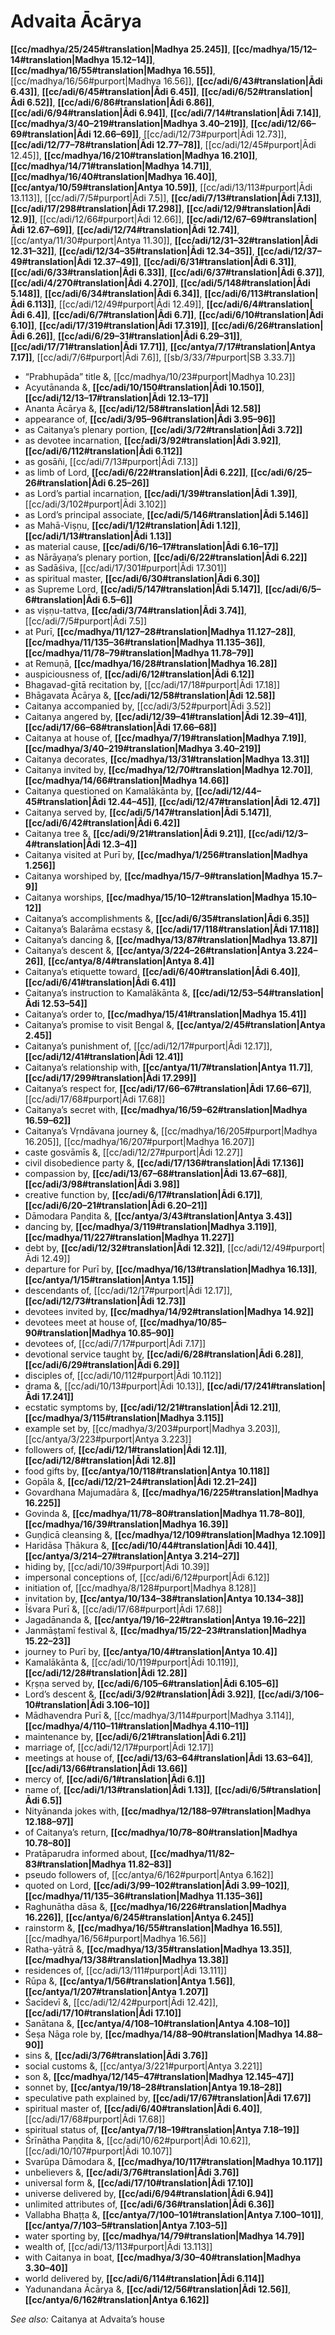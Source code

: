 # Advaita Ācārya

**[[cc/madhya/25/245#translation|Madhya 25.245]]**, **[[cc/madhya/15/12–14#translation|Madhya 15.12–14]]**, **[[cc/madhya/16/55#translation|Madhya 16.55]]**, [[cc/madhya/16/56#purport|Madhya 16.56]], **[[cc/adi/6/43#translation|Ādi 6.43]]**, **[[cc/adi/6/45#translation|Ādi 6.45]]**, **[[cc/adi/6/52#translation|Ādi 6.52]]**, **[[cc/adi/6/86#translation|Ādi 6.86]]**, **[[cc/adi/6/94#translation|Ādi 6.94]]**, **[[cc/adi/7/14#translation|Ādi 7.14]]**, **[[cc/madhya/3/40–219#translation|Madhya 3.40–219]]**, **[[cc/adi/12/66–69#translation|Ādi 12.66–69]]**, [[cc/adi/12/73#purport|Ādi 12.73]], **[[cc/adi/12/77–78#translation|Ādi 12.77–78]]**, [[cc/adi/12/45#purport|Ādi 12.45]], **[[cc/madhya/16/210#translation|Madhya 16.210]]**, **[[cc/madhya/14/71#translation|Madhya 14.71]]**, **[[cc/madhya/16/40#translation|Madhya 16.40]]**, **[[cc/antya/10/59#translation|Antya 10.59]]**, [[cc/adi/13/113#purport|Ādi 13.113]], [[cc/adi/7/5#purport|Ādi 7.5]], **[[cc/adi/7/13#translation|Ādi 7.13]]**, **[[cc/adi/17/298#translation|Ādi 17.298]]**, **[[cc/adi/12/9#translation|Ādi 12.9]]**, [[cc/adi/12/66#purport|Ādi 12.66]], **[[cc/adi/12/67–69#translation|Ādi 12.67–69]]**, **[[cc/adi/12/74#translation|Ādi 12.74]]**, [[cc/antya/11/30#purport|Antya 11.30]], **[[cc/adi/12/31–32#translation|Ādi 12.31–32]]**, **[[cc/adi/12/34–35#translation|Ādi 12.34–35]]**, **[[cc/adi/12/37–49#translation|Ādi 12.37–49]]**, **[[cc/adi/6/31#translation|Ādi 6.31]]**, **[[cc/adi/6/33#translation|Ādi 6.33]]**, **[[cc/adi/6/37#translation|Ādi 6.37]]**, **[[cc/adi/4/270#translation|Ādi 4.270]]**, **[[cc/adi/5/148#translation|Ādi 5.148]]**, **[[cc/adi/6/34#translation|Ādi 6.34]]**, **[[cc/adi/6/113#translation|Ādi 6.113]]**, [[cc/adi/12/49#purport|Ādi 12.49]], **[[cc/adi/6/4#translation|Ādi 6.4]]**, **[[cc/adi/6/7#translation|Ādi 6.7]]**, **[[cc/adi/6/10#translation|Ādi 6.10]]**, **[[cc/adi/17/319#translation|Ādi 17.319]]**, **[[cc/adi/6/26#translation|Ādi 6.26]]**, **[[cc/adi/6/29–31#translation|Ādi 6.29–31]]**, **[[cc/adi/17/71#translation|Ādi 17.71]]**, **[[cc/antya/7/17#translation|Antya 7.17]]**, [[cc/adi/7/6#purport|Ādi 7.6]], [[sb/3/33/7#purport|SB 3.33.7]]

* “Prabhupāda” title &, [[cc/madhya/10/23#purport|Madhya 10.23]]
* Acyutānanda &, **[[cc/adi/10/150#translation|Ādi 10.150]]**, **[[cc/adi/12/13–17#translation|Ādi 12.13–17]]**
* Ananta Ācārya &, **[[cc/adi/12/58#translation|Ādi 12.58]]**
* appearance of, **[[cc/adi/3/95–96#translation|Ādi 3.95–96]]**
* as Caitanya’s plenary portion, **[[cc/adi/3/72#translation|Ādi 3.72]]**
* as devotee incarnation, **[[cc/adi/3/92#translation|Ādi 3.92]]**, **[[cc/adi/6/112#translation|Ādi 6.112]]**
* as gosāñi, [[cc/adi/7/13#purport|Ādi 7.13]]
* as limb of Lord, **[[cc/adi/6/22#translation|Ādi 6.22]]**, **[[cc/adi/6/25–26#translation|Ādi 6.25–26]]**
* as Lord’s partial incarnation, **[[cc/adi/1/39#translation|Ādi 1.39]]**, [[cc/adi/3/102#purport|Ādi 3.102]]
* as Lord’s principal associate, **[[cc/adi/5/146#translation|Ādi 5.146]]**
* as Mahā-Viṣṇu, **[[cc/adi/1/12#translation|Ādi 1.12]]**, **[[cc/adi/1/13#translation|Ādi 1.13]]**
* as material cause, **[[cc/adi/6/16–17#translation|Ādi 6.16–17]]**
* as Nārāyaṇa’s plenary portion, **[[cc/adi/6/22#translation|Ādi 6.22]]**
* as Sadāśiva, [[cc/adi/17/301#purport|Ādi 17.301]]
* as spiritual master, **[[cc/adi/6/30#translation|Ādi 6.30]]**
* as Supreme Lord, **[[cc/adi/5/147#translation|Ādi 5.147]]**, **[[cc/adi/6/5–6#translation|Ādi 6.5–6]]**
* as viṣṇu-tattva, **[[cc/adi/3/74#translation|Ādi 3.74]]**, [[cc/adi/7/5#purport|Ādi 7.5]]
* at Purī, **[[cc/madhya/11/127–28#translation|Madhya 11.127–28]]**, **[[cc/madhya/11/135–36#translation|Madhya 11.135–36]]**, **[[cc/madhya/11/78–79#translation|Madhya 11.78–79]]**
* at Remuṇā, **[[cc/madhya/16/28#translation|Madhya 16.28]]**
* auspiciousness of, **[[cc/adi/6/12#translation|Ādi 6.12]]**
* Bhagavad-gītā recitation by, [[cc/adi/17/18#purport|Ādi 17.18]]
* Bhāgavata Ācārya &, **[[cc/adi/12/58#translation|Ādi 12.58]]**
* Caitanya accompanied by, [[cc/adi/3/52#purport|Ādi 3.52]]
* Caitanya angered by, **[[cc/adi/12/39–41#translation|Ādi 12.39–41]]**, **[[cc/adi/17/66–68#translation|Ādi 17.66–68]]**
* Caitanya at house of, **[[cc/madhya/7/19#translation|Madhya 7.19]]**, **[[cc/madhya/3/40–219#translation|Madhya 3.40–219]]**
* Caitanya decorates, **[[cc/madhya/13/31#translation|Madhya 13.31]]**
* Caitanya invited by, **[[cc/madhya/12/70#translation|Madhya 12.70]]**, **[[cc/madhya/14/66#translation|Madhya 14.66]]**
* Caitanya questioned on Kamalākānta by, **[[cc/adi/12/44–45#translation|Ādi 12.44–45]]**, **[[cc/adi/12/47#translation|Ādi 12.47]]**
* Caitanya served by, **[[cc/adi/5/147#translation|Ādi 5.147]]**, **[[cc/adi/6/42#translation|Ādi 6.42]]**
* Caitanya tree &, **[[cc/adi/9/21#translation|Ādi 9.21]]**, **[[cc/adi/12/3–4#translation|Ādi 12.3–4]]**
* Caitanya visited at Purī by, **[[cc/madhya/1/256#translation|Madhya 1.256]]**
* Caitanya worshiped by, **[[cc/madhya/15/7–9#translation|Madhya 15.7–9]]**
* Caitanya worships, **[[cc/madhya/15/10–12#translation|Madhya 15.10–12]]**
* Caitanya’s accomplishments &, **[[cc/adi/6/35#translation|Ādi 6.35]]**
* Caitanya’s Balarāma ecstasy &, **[[cc/adi/17/118#translation|Ādi 17.118]]**
* Caitanya’s dancing &, **[[cc/madhya/13/87#translation|Madhya 13.87]]**
* Caitanya’s descent &, **[[cc/antya/3/224–26#translation|Antya 3.224–26]]**, **[[cc/antya/8/4#translation|Antya 8.4]]**
* Caitanya’s etiquette toward, **[[cc/adi/6/40#translation|Ādi 6.40]]**, **[[cc/adi/6/41#translation|Ādi 6.41]]**
* Caitanya’s instruction to Kamalākānta &, **[[cc/adi/12/53–54#translation|Ādi 12.53–54]]**
* Caitanya’s order to, **[[cc/madhya/15/41#translation|Madhya 15.41]]**
* Caitanya’s promise to visit Bengal &, **[[cc/antya/2/45#translation|Antya 2.45]]**
* Caitanya’s punishment of, [[cc/adi/12/17#purport|Ādi 12.17]], **[[cc/adi/12/41#translation|Ādi 12.41]]**
* Caitanya’s relationship with, **[[cc/antya/11/7#translation|Antya 11.7]]**, **[[cc/adi/17/299#translation|Ādi 17.299]]**
* Caitanya’s respect for, **[[cc/adi/17/66–67#translation|Ādi 17.66–67]]**, [[cc/adi/17/68#purport|Ādi 17.68]]
* Caitanya’s secret with, **[[cc/madhya/16/59–62#translation|Madhya 16.59–62]]**
* Caitanya’s Vṛndāvana journey &, [[cc/madhya/16/205#purport|Madhya 16.205]], [[cc/madhya/16/207#purport|Madhya 16.207]]
* caste gosvāmīs &, [[cc/adi/12/27#purport|Ādi 12.27]]
* civil disobedience party &, **[[cc/adi/17/136#translation|Ādi 17.136]]**
* compassion by, **[[cc/adi/13/67–68#translation|Ādi 13.67–68]]**, **[[cc/adi/3/98#translation|Ādi 3.98]]**
* creative function by, **[[cc/adi/6/17#translation|Ādi 6.17]]**, **[[cc/adi/6/20–21#translation|Ādi 6.20–21]]**
* Dāmodara Paṇḍita &, **[[cc/antya/3/43#translation|Antya 3.43]]**
* dancing by, **[[cc/madhya/3/119#translation|Madhya 3.119]]**, **[[cc/madhya/11/227#translation|Madhya 11.227]]**
* debt by, **[[cc/adi/12/32#translation|Ādi 12.32]]**, [[cc/adi/12/49#purport|Ādi 12.49]]
* departure for Purī by, **[[cc/madhya/16/13#translation|Madhya 16.13]]**, **[[cc/antya/1/15#translation|Antya 1.15]]**
* descendants of, [[cc/adi/12/17#purport|Ādi 12.17]], **[[cc/adi/12/73#translation|Ādi 12.73]]**
* devotees invited by, **[[cc/madhya/14/92#translation|Madhya 14.92]]**
* devotees meet at house of, **[[cc/madhya/10/85–90#translation|Madhya 10.85–90]]**
* devotees of, [[cc/adi/7/17#purport|Ādi 7.17]]
* devotional service taught by, **[[cc/adi/6/28#translation|Ādi 6.28]]**, **[[cc/adi/6/29#translation|Ādi 6.29]]**
* disciples of, [[cc/adi/10/112#purport|Ādi 10.112]]
* drama &, [[cc/adi/10/13#purport|Ādi 10.13]], **[[cc/adi/17/241#translation|Ādi 17.241]]**
* ecstatic symptoms by, **[[cc/adi/12/21#translation|Ādi 12.21]]**, **[[cc/madhya/3/115#translation|Madhya 3.115]]**
* example set by, [[cc/madhya/3/203#purport|Madhya 3.203]], [[cc/antya/3/223#purport|Antya 3.223]]
* followers of, **[[cc/adi/12/1#translation|Ādi 12.1]]**, **[[cc/adi/12/8#translation|Ādi 12.8]]**
* food gifts by, **[[cc/antya/10/118#translation|Antya 10.118]]**
* Gopāla &, **[[cc/adi/12/21–24#translation|Ādi 12.21–24]]**
* Govardhana Majumadāra &, **[[cc/madhya/16/225#translation|Madhya 16.225]]**
* Govinda &, **[[cc/madhya/11/78–80#translation|Madhya 11.78–80]]**, **[[cc/madhya/16/39#translation|Madhya 16.39]]**
* Guṇḍicā cleansing &, **[[cc/madhya/12/109#translation|Madhya 12.109]]**
* Haridāsa Ṭhākura &, **[[cc/adi/10/44#translation|Ādi 10.44]]**, **[[cc/antya/3/214–27#translation|Antya 3.214–27]]**
* hiding by, [[cc/adi/10/39#purport|Ādi 10.39]]
* impersonal conceptions of, [[cc/adi/6/12#purport|Ādi 6.12]]
* initiation of, [[cc/madhya/8/128#purport|Madhya 8.128]]
* invitation by, **[[cc/antya/10/134–38#translation|Antya 10.134–38]]**
* Īśvara Purī &, [[cc/adi/17/68#purport|Ādi 17.68]]
* Jagadānanda &, **[[cc/antya/19/16–22#translation|Antya 19.16–22]]**
* Janmāṣṭamī festival &, **[[cc/madhya/15/22–23#translation|Madhya 15.22–23]]**
* journey to Purī by, **[[cc/antya/10/4#translation|Antya 10.4]]**
* Kamalākānta &, [[cc/adi/10/119#purport|Ādi 10.119]], **[[cc/adi/12/28#translation|Ādi 12.28]]**
* Kṛṣṇa served by, **[[cc/adi/6/105–6#translation|Ādi 6.105–6]]**
* Lord’s descent &, **[[cc/adi/3/92#translation|Ādi 3.92]]**, **[[cc/adi/3/106–10#translation|Ādi 3.106–10]]**
* Mādhavendra Purī &, [[cc/madhya/3/114#purport|Madhya 3.114]], **[[cc/madhya/4/110–11#translation|Madhya 4.110–11]]**
* maintenance by, **[[cc/adi/6/21#translation|Ādi 6.21]]**
* marriage of, [[cc/adi/12/17#purport|Ādi 12.17]]
* meetings at house of, **[[cc/adi/13/63–64#translation|Ādi 13.63–64]]**, **[[cc/adi/13/66#translation|Ādi 13.66]]**
* mercy of, **[[cc/adi/6/1#translation|Ādi 6.1]]**
* name of, **[[cc/adi/1/13#translation|Ādi 1.13]]**, **[[cc/adi/6/5#translation|Ādi 6.5]]**
* Nityānanda jokes with, **[[cc/madhya/12/188–97#translation|Madhya 12.188–97]]**
* of Caitanya’s return, **[[cc/madhya/10/78–80#translation|Madhya 10.78–80]]**
* Pratāparudra informed about, **[[cc/madhya/11/82–83#translation|Madhya 11.82–83]]**
* pseudo followers of, [[cc/antya/6/162#purport|Antya 6.162]]
* quoted on Lord, **[[cc/adi/3/99–102#translation|Ādi 3.99–102]]**, **[[cc/madhya/11/135–36#translation|Madhya 11.135–36]]**
* Raghunātha dāsa &, **[[cc/madhya/16/226#translation|Madhya 16.226]]**, **[[cc/antya/6/245#translation|Antya 6.245]]**
* rainstorm &, **[[cc/madhya/16/55#translation|Madhya 16.55]]**, [[cc/madhya/16/56#purport|Madhya 16.56]]
* Ratha-yātrā &, **[[cc/madhya/13/35#translation|Madhya 13.35]]**, **[[cc/madhya/13/38#translation|Madhya 13.38]]**
* residences of, [[cc/adi/13/111#purport|Ādi 13.111]]
* Rūpa &, **[[cc/antya/1/56#translation|Antya 1.56]]**, **[[cc/antya/1/207#translation|Antya 1.207]]**
* Śacīdevī &, [[cc/adi/12/42#purport|Ādi 12.42]], **[[cc/adi/17/10#translation|Ādi 17.10]]**
* Sanātana &, **[[cc/antya/4/108–10#translation|Antya 4.108–10]]**
* Śeṣa Nāga role by, **[[cc/madhya/14/88–90#translation|Madhya 14.88–90]]**
* sins &, **[[cc/adi/3/76#translation|Ādi 3.76]]**
* social customs &, [[cc/antya/3/221#purport|Antya 3.221]]
* son &, **[[cc/madhya/12/145–47#translation|Madhya 12.145–47]]**
* sonnet by, **[[cc/antya/19/18–28#translation|Antya 19.18–28]]**
* speculative path explained by, **[[cc/adi/17/67#translation|Ādi 17.67]]**
* spiritual master of, **[[cc/adi/6/40#translation|Ādi 6.40]]**, [[cc/adi/17/68#purport|Ādi 17.68]]
* spiritual status of, **[[cc/antya/7/18–19#translation|Antya 7.18–19]]**
* Śrīnātha Paṇḍita &, [[cc/adi/10/62#purport|Ādi 10.62]], [[cc/adi/10/107#purport|Ādi 10.107]]
* Svarūpa Dāmodara &, **[[cc/madhya/10/117#translation|Madhya 10.117]]**
* unbelievers &, **[[cc/adi/3/76#translation|Ādi 3.76]]**
* universal form &, **[[cc/adi/17/10#translation|Ādi 17.10]]**
* universe delivered by, **[[cc/adi/6/94#translation|Ādi 6.94]]**
* unlimited attributes of, **[[cc/adi/6/36#translation|Ādi 6.36]]**
* Vallabha Bhaṭṭa &, **[[cc/antya/7/100–101#translation|Antya 7.100–101]]**, **[[cc/antya/7/103–5#translation|Antya 7.103–5]]**
* water sporting by, **[[cc/madhya/14/79#translation|Madhya 14.79]]**
* wealth of, [[cc/adi/13/113#purport|Ādi 13.113]]
* with Caitanya in boat, **[[cc/madhya/3/30–40#translation|Madhya 3.30–40]]**
* world delivered by, **[[cc/adi/6/114#translation|Ādi 6.114]]**
* Yadunandana Ācārya &, **[[cc/adi/12/56#translation|Ādi 12.56]]**, **[[cc/antya/6/162#translation|Antya 6.162]]**

*See also:* Caitanya at Advaita’s house
